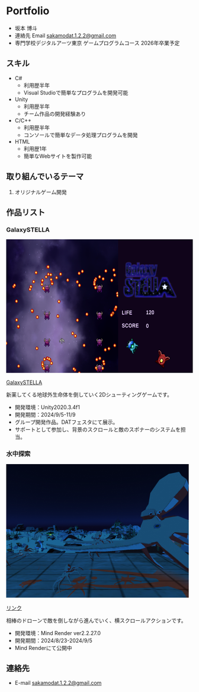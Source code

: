 # Portfolio

- 坂本 博斗
- 連絡先 Email [sakamodat.1.2.2@gmail.com](sakamodat.1.2.2@gmail.com)
- 専門学校デジタルアーツ東京 ゲームプログラムコース 2026年卒業予定

## スキル
- C#
  - 利用歴半年
  - Visual Studioで簡単なプログラムを開発可能
- Unity
  - 利用歴半年
  - チーム作品の開発経験あり
- C/C++
  - 利用歴半年
  - コンソールで簡単なデータ処理プログラムを開発
- HTML
  - 利用歴1年
  - 簡単なWebサイトを製作可能

## 取り組んでいるテーマ
1. オリジナルゲーム開発

## 作品リスト

### GalaxySTELLA
<img src="images/galaxy2.png" alt="Wall Walker" style="height: 360px">

[GalaxySTELLA](リンク)

新薬してくる地球外生命体を倒していく2Dシューティングゲームです。

- 開発環境：Unity2020.3.4f1
- 開発期間：2024/9/5-11/9
- グループ開発作品。DATフェスタにて展示。
- サポートとして参加し、背景のスクロールと敵のスポナーのシステムを担当。

### 水中探索
<img src="images/underwater.png" alt="水中探索" style="height: 360px">

[リンク](リンク)

相棒のドローンで敵を倒しながら進んでいく、横スクロールアクションです。

- 開発環境：Mind Render ver2.2.27.0
- 開発期間：2024/8/23-2024/9/5
- Mind Renderにて公開中


## 連絡先
- E-mail [sakamodat.1.2.2@gmail.com](sakamodat.1.2.2@gmail.com)